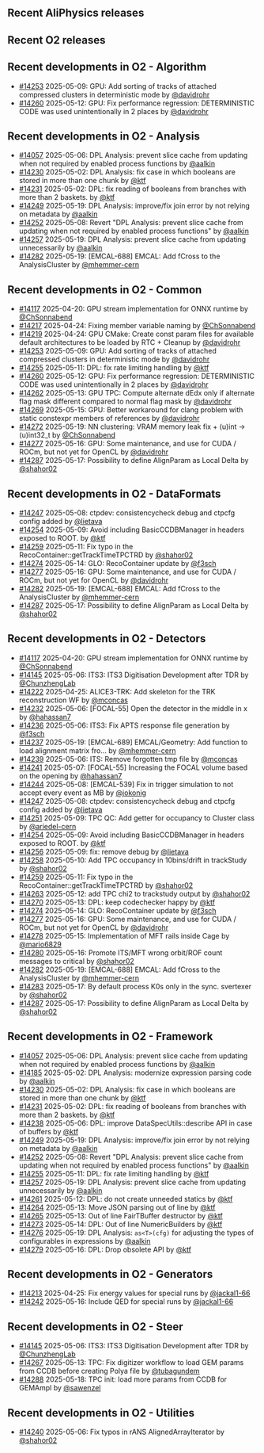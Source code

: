 ## Recent AliPhysics releases
## Recent O2 releases
## Recent developments in O2 - Algorithm
- [\#14253](https://github.com/AliceO2Group/AliceO2/pull/14253) 2025-05-09: GPU: Add sorting of tracks of attached compressed clusters in deterministic mode by [@davidrohr](https://github.com/davidrohr)
- [\#14260](https://github.com/AliceO2Group/AliceO2/pull/14260) 2025-05-12: GPU: Fix performance regression: DETERMINISTIC CODE was used unintentionally in 2 places by [@davidrohr](https://github.com/davidrohr)
## Recent developments in O2 - Analysis
- [\#14057](https://github.com/AliceO2Group/AliceO2/pull/14057) 2025-05-06: DPL Analysis: prevent slice cache from updating when not required by enabled process functions by [@aalkin](https://github.com/aalkin)
- [\#14230](https://github.com/AliceO2Group/AliceO2/pull/14230) 2025-05-02: DPL Analysis: fix case in which booleans are stored in more than one chunk by [@ktf](https://github.com/ktf)
- [\#14231](https://github.com/AliceO2Group/AliceO2/pull/14231) 2025-05-02: DPL: fix reading of booleans from branches with more than 2 baskets. by [@ktf](https://github.com/ktf)
- [\#14249](https://github.com/AliceO2Group/AliceO2/pull/14249) 2025-05-19: DPL Analysis: improve/fix join error by not relying on metadata by [@aalkin](https://github.com/aalkin)
- [\#14252](https://github.com/AliceO2Group/AliceO2/pull/14252) 2025-05-08: Revert "DPL Analysis: prevent slice cache from updating when not required by enabled process functions" by [@aalkin](https://github.com/aalkin)
- [\#14257](https://github.com/AliceO2Group/AliceO2/pull/14257) 2025-05-19: DPL Analysis: prevent slice cache from updating unnecessarily by [@aalkin](https://github.com/aalkin)
- [\#14282](https://github.com/AliceO2Group/AliceO2/pull/14282) 2025-05-19: [EMCAL-688] EMCAL: Add fCross to the AnalysisCluster by [@mhemmer-cern](https://github.com/mhemmer-cern)
## Recent developments in O2 - Common
- [\#14117](https://github.com/AliceO2Group/AliceO2/pull/14117) 2025-04-20: GPU stream implementation for ONNX runtime by [@ChSonnabend](https://github.com/ChSonnabend)
- [\#14217](https://github.com/AliceO2Group/AliceO2/pull/14217) 2025-04-24: Fixing member variable naming by [@ChSonnabend](https://github.com/ChSonnabend)
- [\#14219](https://github.com/AliceO2Group/AliceO2/pull/14219) 2025-04-24: GPU CMake: Create const param files for available default architectures to be loaded by RTC + Cleanup by [@davidrohr](https://github.com/davidrohr)
- [\#14253](https://github.com/AliceO2Group/AliceO2/pull/14253) 2025-05-09: GPU: Add sorting of tracks of attached compressed clusters in deterministic mode by [@davidrohr](https://github.com/davidrohr)
- [\#14255](https://github.com/AliceO2Group/AliceO2/pull/14255) 2025-05-11: DPL: fix rate limiting handling by [@ktf](https://github.com/ktf)
- [\#14260](https://github.com/AliceO2Group/AliceO2/pull/14260) 2025-05-12: GPU: Fix performance regression: DETERMINISTIC CODE was used unintentionally in 2 places by [@davidrohr](https://github.com/davidrohr)
- [\#14262](https://github.com/AliceO2Group/AliceO2/pull/14262) 2025-05-13: GPU TPC: Compute alternate dEdx only if alternate flag mask different compared to normal flag mask by [@davidrohr](https://github.com/davidrohr)
- [\#14269](https://github.com/AliceO2Group/AliceO2/pull/14269) 2025-05-15: GPU: Better workaround for clang problem with static constexpr members of references by [@davidrohr](https://github.com/davidrohr)
- [\#14272](https://github.com/AliceO2Group/AliceO2/pull/14272) 2025-05-19: NN clustering: VRAM memory leak fix + (u)int -> (u)int32_t by [@ChSonnabend](https://github.com/ChSonnabend)
- [\#14277](https://github.com/AliceO2Group/AliceO2/pull/14277) 2025-05-16: GPU: Some maintenance, and use <array> for CUDA / ROCm, but not yet for OpenCL by [@davidrohr](https://github.com/davidrohr)
- [\#14287](https://github.com/AliceO2Group/AliceO2/pull/14287) 2025-05-17: Possibility to define AlignParam as Local Delta by [@shahor02](https://github.com/shahor02)
## Recent developments in O2 - DataFormats
- [\#14247](https://github.com/AliceO2Group/AliceO2/pull/14247) 2025-05-08: ctpdev: consistencycheck debug and ctpcfg config added by [@lietava](https://github.com/lietava)
- [\#14254](https://github.com/AliceO2Group/AliceO2/pull/14254) 2025-05-09: Avoid including BasicCCDBManager in headers exposed to ROOT. by [@ktf](https://github.com/ktf)
- [\#14259](https://github.com/AliceO2Group/AliceO2/pull/14259) 2025-05-11: Fix typo in the RecoContainer::getTrackTimeTPCTRD by [@shahor02](https://github.com/shahor02)
- [\#14274](https://github.com/AliceO2Group/AliceO2/pull/14274) 2025-05-14: GLO: RecoContainer update by [@f3sch](https://github.com/f3sch)
- [\#14277](https://github.com/AliceO2Group/AliceO2/pull/14277) 2025-05-16: GPU: Some maintenance, and use <array> for CUDA / ROCm, but not yet for OpenCL by [@davidrohr](https://github.com/davidrohr)
- [\#14282](https://github.com/AliceO2Group/AliceO2/pull/14282) 2025-05-19: [EMCAL-688] EMCAL: Add fCross to the AnalysisCluster by [@mhemmer-cern](https://github.com/mhemmer-cern)
- [\#14287](https://github.com/AliceO2Group/AliceO2/pull/14287) 2025-05-17: Possibility to define AlignParam as Local Delta by [@shahor02](https://github.com/shahor02)
## Recent developments in O2 - Detectors
- [\#14117](https://github.com/AliceO2Group/AliceO2/pull/14117) 2025-04-20: GPU stream implementation for ONNX runtime by [@ChSonnabend](https://github.com/ChSonnabend)
- [\#14145](https://github.com/AliceO2Group/AliceO2/pull/14145) 2025-05-06: ITS3: ITS3 Digitisation Development after TDR by [@ChunzhengLab](https://github.com/ChunzhengLab)
- [\#14222](https://github.com/AliceO2Group/AliceO2/pull/14222) 2025-04-25: ALICE3-TRK: Add skeleton for the TRK reconstruction WF by [@mconcas](https://github.com/mconcas)
- [\#14232](https://github.com/AliceO2Group/AliceO2/pull/14232) 2025-05-06: [FOCAL-55] Open the detector in the middle in x by [@hahassan7](https://github.com/hahassan7)
- [\#14236](https://github.com/AliceO2Group/AliceO2/pull/14236) 2025-05-06: ITS3: Fix APTS response file generation by [@f3sch](https://github.com/f3sch)
- [\#14237](https://github.com/AliceO2Group/AliceO2/pull/14237) 2025-05-19: [EMCAL-689] EMCAL/Geometry: Add function to load alignment matrix fro… by [@mhemmer-cern](https://github.com/mhemmer-cern)
- [\#14239](https://github.com/AliceO2Group/AliceO2/pull/14239) 2025-05-06: ITS: Remove forgotten tmp file by [@mconcas](https://github.com/mconcas)
- [\#14241](https://github.com/AliceO2Group/AliceO2/pull/14241) 2025-05-07: [FOCAL-55] Increasing the FOCAL volume based on the opening by [@hahassan7](https://github.com/hahassan7)
- [\#14244](https://github.com/AliceO2Group/AliceO2/pull/14244) 2025-05-08: [EMCAL-539] Fix in trigger simulation to not accept every event as MB by [@jokonig](https://github.com/jokonig)
- [\#14247](https://github.com/AliceO2Group/AliceO2/pull/14247) 2025-05-08: ctpdev: consistencycheck debug and ctpcfg config added by [@lietava](https://github.com/lietava)
- [\#14251](https://github.com/AliceO2Group/AliceO2/pull/14251) 2025-05-09: TPC QC: Add getter for occupancy to Cluster class by [@ariedel-cern](https://github.com/ariedel-cern)
- [\#14254](https://github.com/AliceO2Group/AliceO2/pull/14254) 2025-05-09: Avoid including BasicCCDBManager in headers exposed to ROOT. by [@ktf](https://github.com/ktf)
- [\#14256](https://github.com/AliceO2Group/AliceO2/pull/14256) 2025-05-09: fix: remove debug by [@lietava](https://github.com/lietava)
- [\#14258](https://github.com/AliceO2Group/AliceO2/pull/14258) 2025-05-10: Add TPC occupancy in 10bins/drift in trackStudy by [@shahor02](https://github.com/shahor02)
- [\#14259](https://github.com/AliceO2Group/AliceO2/pull/14259) 2025-05-11: Fix typo in the RecoContainer::getTrackTimeTPCTRD by [@shahor02](https://github.com/shahor02)
- [\#14263](https://github.com/AliceO2Group/AliceO2/pull/14263) 2025-05-12: add TPC chi2 to trackstudy output by [@shahor02](https://github.com/shahor02)
- [\#14270](https://github.com/AliceO2Group/AliceO2/pull/14270) 2025-05-13: DPL: keep codechecker happy by [@ktf](https://github.com/ktf)
- [\#14274](https://github.com/AliceO2Group/AliceO2/pull/14274) 2025-05-14: GLO: RecoContainer update by [@f3sch](https://github.com/f3sch)
- [\#14277](https://github.com/AliceO2Group/AliceO2/pull/14277) 2025-05-16: GPU: Some maintenance, and use <array> for CUDA / ROCm, but not yet for OpenCL by [@davidrohr](https://github.com/davidrohr)
- [\#14278](https://github.com/AliceO2Group/AliceO2/pull/14278) 2025-05-15: Implementation of MFT rails inside Cage by [@mario6829](https://github.com/mario6829)
- [\#14280](https://github.com/AliceO2Group/AliceO2/pull/14280) 2025-05-16: Promote ITS/MFT wrong orbit/ROF count messages to critical by [@shahor02](https://github.com/shahor02)
- [\#14282](https://github.com/AliceO2Group/AliceO2/pull/14282) 2025-05-19: [EMCAL-688] EMCAL: Add fCross to the AnalysisCluster by [@mhemmer-cern](https://github.com/mhemmer-cern)
- [\#14283](https://github.com/AliceO2Group/AliceO2/pull/14283) 2025-05-17: By default process K0s only in the sync. svertexer by [@shahor02](https://github.com/shahor02)
- [\#14287](https://github.com/AliceO2Group/AliceO2/pull/14287) 2025-05-17: Possibility to define AlignParam as Local Delta by [@shahor02](https://github.com/shahor02)
## Recent developments in O2 - Framework
- [\#14057](https://github.com/AliceO2Group/AliceO2/pull/14057) 2025-05-06: DPL Analysis: prevent slice cache from updating when not required by enabled process functions by [@aalkin](https://github.com/aalkin)
- [\#14185](https://github.com/AliceO2Group/AliceO2/pull/14185) 2025-05-02: DPL Analysis: modernize expression parsing code by [@aalkin](https://github.com/aalkin)
- [\#14230](https://github.com/AliceO2Group/AliceO2/pull/14230) 2025-05-02: DPL Analysis: fix case in which booleans are stored in more than one chunk by [@ktf](https://github.com/ktf)
- [\#14231](https://github.com/AliceO2Group/AliceO2/pull/14231) 2025-05-02: DPL: fix reading of booleans from branches with more than 2 baskets. by [@ktf](https://github.com/ktf)
- [\#14238](https://github.com/AliceO2Group/AliceO2/pull/14238) 2025-05-06: DPL: improve DataSpecUtils::describe API in case of buffers by [@ktf](https://github.com/ktf)
- [\#14249](https://github.com/AliceO2Group/AliceO2/pull/14249) 2025-05-19: DPL Analysis: improve/fix join error by not relying on metadata by [@aalkin](https://github.com/aalkin)
- [\#14252](https://github.com/AliceO2Group/AliceO2/pull/14252) 2025-05-08: Revert "DPL Analysis: prevent slice cache from updating when not required by enabled process functions" by [@aalkin](https://github.com/aalkin)
- [\#14255](https://github.com/AliceO2Group/AliceO2/pull/14255) 2025-05-11: DPL: fix rate limiting handling by [@ktf](https://github.com/ktf)
- [\#14257](https://github.com/AliceO2Group/AliceO2/pull/14257) 2025-05-19: DPL Analysis: prevent slice cache from updating unnecessarily by [@aalkin](https://github.com/aalkin)
- [\#14261](https://github.com/AliceO2Group/AliceO2/pull/14261) 2025-05-12: DPL: do not create unneeded statics by [@ktf](https://github.com/ktf)
- [\#14264](https://github.com/AliceO2Group/AliceO2/pull/14264) 2025-05-13: Move JSON parsing out of line by [@ktf](https://github.com/ktf)
- [\#14265](https://github.com/AliceO2Group/AliceO2/pull/14265) 2025-05-13: Out of line FairTBuffer destructor by [@ktf](https://github.com/ktf)
- [\#14273](https://github.com/AliceO2Group/AliceO2/pull/14273) 2025-05-14: DPL: Out of line NumericBuilders by [@ktf](https://github.com/ktf)
- [\#14276](https://github.com/AliceO2Group/AliceO2/pull/14276) 2025-05-19: DPL Analysis: `as<T>(cfg)` for adjusting the types of configurables in expressions by [@aalkin](https://github.com/aalkin)
- [\#14279](https://github.com/AliceO2Group/AliceO2/pull/14279) 2025-05-16: DPL: Drop obsolete API by [@ktf](https://github.com/ktf)
## Recent developments in O2 - Generators
- [\#14213](https://github.com/AliceO2Group/AliceO2/pull/14213) 2025-04-25: Fix energy values for special runs by [@jackal1-66](https://github.com/jackal1-66)
- [\#14242](https://github.com/AliceO2Group/AliceO2/pull/14242) 2025-05-16: Include QED for special runs by [@jackal1-66](https://github.com/jackal1-66)
## Recent developments in O2 - Steer
- [\#14145](https://github.com/AliceO2Group/AliceO2/pull/14145) 2025-05-06: ITS3: ITS3 Digitisation Development after TDR by [@ChunzhengLab](https://github.com/ChunzhengLab)
- [\#14267](https://github.com/AliceO2Group/AliceO2/pull/14267) 2025-05-13: TPC: Fix digitizer workflow to load GEM params from CCDB before creating Polya file by [@tubagundem](https://github.com/tubagundem)
- [\#14288](https://github.com/AliceO2Group/AliceO2/pull/14288) 2025-05-18: TPC init: load more params from CCDB for GEMAmpl by [@sawenzel](https://github.com/sawenzel)
## Recent developments in O2 - Utilities
- [\#14240](https://github.com/AliceO2Group/AliceO2/pull/14240) 2025-05-06: Fix typos in rANS AlignedArrayIterator by [@shahor02](https://github.com/shahor02)
